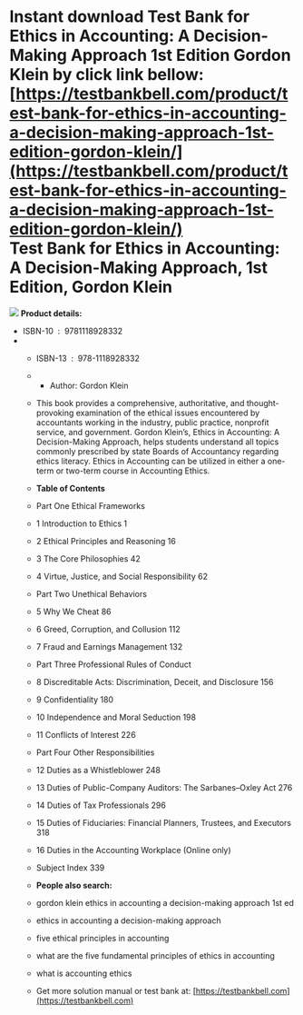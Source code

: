 Instant download **Test Bank for Ethics in Accounting: A Decision-Making Approach 1st Edition Gordon Klein** by click link bellow:  
[https://testbankbell.com/product/test-bank-for-ethics-in-accounting-a-decision-making-approach-1st-edition-gordon-klein/](https://testbankbell.com/product/test-bank-for-ethics-in-accounting-a-decision-making-approach-1st-edition-gordon-klein/)  
**Test Bank for Ethics in Accounting: A Decision-Making Approach, 1st Edition, Gordon Klein**
=============================================================================================


![](https://testbankbell.com/wp-content/uploads/2023/05/9781118928332_TestBank.jpg)
**Product details:**
* ISBN-10 ‏ : ‎ 9781118928332
* * ISBN-13 ‏ : ‎ 978-1118928332
  * * Author: Gordon Klein
   
  * This book provides a comprehensive, authoritative, and thought-provoking examination of the ethical issues encountered by accountants working in the industry, public practice, nonprofit service, and government. Gordon Klein’s, Ethics in Accounting: A Decision-Making Approach, helps students understand all topics commonly prescribed by state Boards of Accountancy regarding ethics literacy. Ethics in Accounting can be utilized in either a one-term or two-term course in Accounting Ethics.
  * **Table of Contents**
 
  * Part One Ethical Frameworks
 
  * 1 Introduction to Ethics 1
 
  * 2 Ethical Principles and Reasoning 16
 
  * 3 The Core Philosophies 42
 
  * 4 Virtue, Justice, and Social Responsibility 62
 
  * Part Two Unethical Behaviors
 
  * 5 Why We Cheat 86
 
  * 6 Greed, Corruption, and Collusion 112
 
  * 7 Fraud and Earnings Management 132
 
  * Part Three Professional Rules of Conduct
 
  * 8 Discreditable Acts: Discrimination, Deceit, and Disclosure 156
 
  * 9 Confidentiality 180
 
  * 10 Independence and Moral Seduction 198
 
  * 11 Conflicts of Interest 226
 
  * Part Four Other Responsibilities
 
  * 12 Duties as a Whistleblower 248
 
  * 13 Duties of Public-Company Auditors: The Sarbanes–Oxley Act 276
 
  * 14 Duties of Tax Professionals 296
 
  * 15 Duties of Fiduciaries: Financial Planners, Trustees, and Executors 318
 
  * 16 Duties in the Accounting Workplace (Online only)
 
  * Subject Index 339
 
  * **People also search:**
  * gordon klein ethics in accounting a decision-making approach 1st ed
  * ethics in accounting a decision-making approach
  * five ethical principles in accounting
  * what are the five fundamental principles of ethics in accounting
  * what is accounting ethics
  *  Get more solution manual or test bank at: [https://testbankbell.com](https://testbankbell.com)
